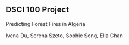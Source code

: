 ## DSCI 100 Project

Predicting Forest Fires in Algeria

Ivena Du, Serena Szeto, Sophie Song, Ella Chan
